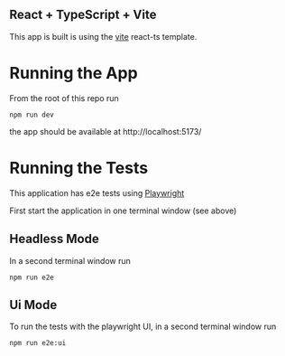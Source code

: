 ## React + TypeScript + Vite

This app is built is using the [vite](https://vite.dev/guide/) react-ts template.

# Running the App

From the root of this repo run

```
npm run dev
```

the app should be available at http://localhost:5173/

# Running the Tests

This application has e2e tests using [Playwright](https://playwright.dev/)

First start the application in one terminal window (see above)

## Headless Mode

In a second terminal window run

```
npm run e2e
```

## Ui Mode

To run the tests with the playwright UI, in a second terminal window run

```
npm run e2e:ui
```

